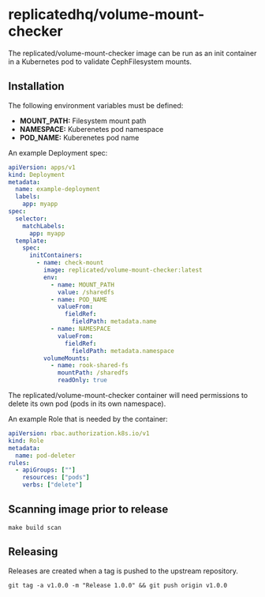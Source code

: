 # replicatedhq/volume-mount-checker

The replicated/volume-mount-checker image can be run as an init container in a Kubernetes pod to validate CephFilesystem mounts.

## Installation

The following environment variables must be defined:

- **MOUNT_PATH:** Filesystem mount path
- **NAMESPACE:** Kuberenetes pod namespace
- **POD_NAME:** Kuberenetes pod name

An example Deployment spec:

```yaml
apiVersion: apps/v1
kind: Deployment
metadata:
  name: example-deployment
  labels:
    app: myapp
spec:
  selector:
    matchLabels:
      app: myapp
  template:
    spec:
      initContainers:
        - name: check-mount
          image: replicated/volume-mount-checker:latest
          env:
            - name: MOUNT_PATH
              value: /sharedfs
            - name: POD_NAME
              valueFrom:
                fieldRef:
                  fieldPath: metadata.name
            - name: NAMESPACE
              valueFrom:
                fieldRef:
                  fieldPath: metadata.namespace
          volumeMounts:
            - name: rook-shared-fs
              mountPath: /sharedfs
              readOnly: true
```

The replicated/volume-mount-checker container will need permissions to delete its own pod (pods in its own namespace).

An example Role that is needed by the container:

```yaml
apiVersion: rbac.authorization.k8s.io/v1
kind: Role
metadata:
  name: pod-deleter
rules:
  - apiGroups: [""]
    resources: ["pods"]
    verbs: ["delete"]
```

## Scanning image prior to release

```
make build scan
```

## Releasing

Releases are created when a tag is pushed to the upstream repository.

```
git tag -a v1.0.0 -m "Release 1.0.0" && git push origin v1.0.0
```
